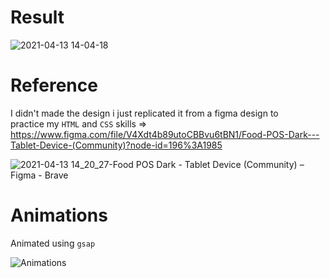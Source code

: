 # Result

![2021-04-13 14-04-18](https://user-images.githubusercontent.com/9008571/114551901-47312d80-9c64-11eb-9b21-016bbcb3422c.gif)

# Reference

I didn't made the design i just replicated it from a figma design to practice my `HTML` and `CSS` skills => https://www.figma.com/file/V4Xdt4b89utoCBBvu6tBN1/Food-POS-Dark---Tablet-Device-(Community)?node-id=196%3A1985

![2021-04-13 14_20_27-Food POS Dark - Tablet Device (Community) – Figma - Brave](https://user-images.githubusercontent.com/9008571/114551371-96c32980-9c63-11eb-8241-06f200fff242.png)

# Animations
Animated using `gsap`

![Animations](https://user-images.githubusercontent.com/9008571/115965342-146f1b00-a529-11eb-81cc-b01af5960231.gif)
